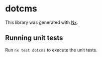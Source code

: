 # dotcms

This library was generated with [Nx](https://nx.dev).

## Running unit tests

Run `nx test dotcms` to execute the unit tests.
